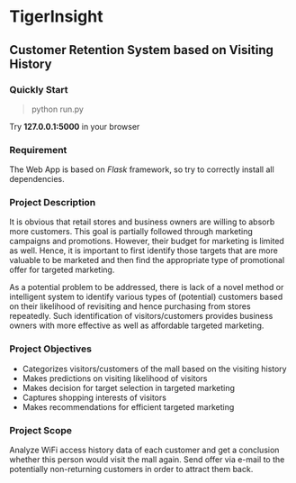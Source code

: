 TigerInsight
============
## Customer Retention System based on Visiting History

### Quickly Start

> python run.py

Try **127.0.0.1:5000** in your browser

### Requirement

The Web App is based on *Flask* framework, so try to correctly install all dependencies.


###	Project Description
It is obvious that retail stores and business owners are willing to absorb more customers. This goal is partially followed through marketing campaigns and promotions. However, their budget for marketing is limited as well. Hence, it is important to first identify those targets that are more valuable to be marketed and then find the appropriate type of promotional offer for targeted marketing.

As a potential problem to be addressed, there is lack of a novel method or intelligent system to identify various types of (potential) customers based on their likelihood of revisiting and hence purchasing from stores repeatedly. Such identification of visitors/customers provides business owners with more effective as well as affordable targeted marketing.

### Project Objectives
*	Categorizes visitors/customers of the mall based on the visiting history
*	Makes predictions on visiting likelihood of visitors
*	Makes decision for target selection in targeted marketing
*	Captures shopping interests of visitors
*	Makes recommendations for efficient targeted marketing

###	Project Scope
Analyze WiFi access history data of each customer and get a conclusion whether this person would visit the mall again. Send offer via e-mail to the potentially non-returning customers in order to attract them back. 




